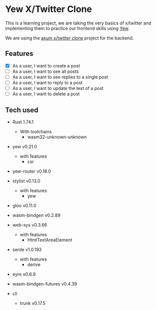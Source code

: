 # Yew X/Twitter Clone

This is a learning project, we are taking the very basics of x/twitter and implementing them to practice our frontend skills using [Yew](https://yew.rs/).

We are using the [axum x/twitter clone](https://github.com/brooks-builds/axum_x_twitter_clone) project for the backend.

## Features

- [x] As a user, I want to create a post
- [ ] As a user, I want to see all posts
- [ ] As a user, I want to see replies to a single post
- [ ] As a user, I want to reply to a post
- [ ] As a user, I want to update the text of a post
- [ ] As a user, I want to delete a post

## Tech used

- Rust 1.74.1
  - With toolchains
    - wasm32-unknown-unknown
- yew v0.21.0
  - with features
    - csr
- yew-router v0.18.0
- stylist v0.13.0
  - with features
    - yew
- gloo v0.11.0
- wasm-bindgen v0.2.89
- web-sys v0.3.66
  - with features
    - HtmlTextAreaElement
- serde v1.0.193
  - with features
    - derive
- eyre v0.6.9
- wasm-bindgen-futures v0.4.39

- cli
  - trunk v0.17.5
